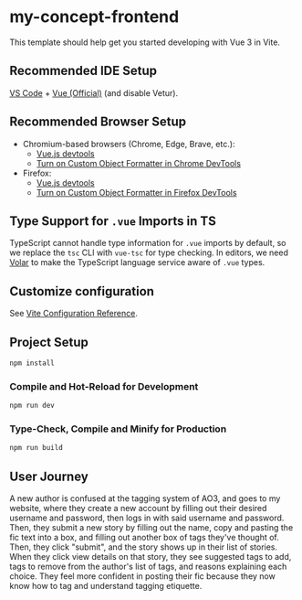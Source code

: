 # my-concept-frontend

This template should help get you started developing with Vue 3 in Vite.

## Recommended IDE Setup

[VS Code](https://code.visualstudio.com/) + [Vue (Official)](https://marketplace.visualstudio.com/items?itemName=Vue.volar) (and disable Vetur).

## Recommended Browser Setup

- Chromium-based browsers (Chrome, Edge, Brave, etc.):
  - [Vue.js devtools](https://chromewebstore.google.com/detail/vuejs-devtools/nhdogjmejiglipccpnnnanhbledajbpd)
  - [Turn on Custom Object Formatter in Chrome DevTools](http://bit.ly/object-formatters)
- Firefox:
  - [Vue.js devtools](https://addons.mozilla.org/en-US/firefox/addon/vue-js-devtools/)
  - [Turn on Custom Object Formatter in Firefox DevTools](https://fxdx.dev/firefox-devtools-custom-object-formatters/)

## Type Support for `.vue` Imports in TS

TypeScript cannot handle type information for `.vue` imports by default, so we replace the `tsc` CLI with `vue-tsc` for type checking. In editors, we need [Volar](https://marketplace.visualstudio.com/items?itemName=Vue.volar) to make the TypeScript language service aware of `.vue` types.

## Customize configuration

See [Vite Configuration Reference](https://vite.dev/config/).

## Project Setup

```sh
npm install
```

### Compile and Hot-Reload for Development

```sh
npm run dev
```

### Type-Check, Compile and Minify for Production

```sh
npm run build
```

## User Journey

A new author is confused at the tagging system of AO3, and goes to my website, where they create a new account by filling out their desired username and password, then logs in with said username and password. Then, they submit a new story by filling out the name, copy and pasting the fic text into a box, and filling out another box of tags they've thought of. Then, they click "submit", and the story shows up in their list of stories. When they click view details on that story, they see suggested tags to add, tags to remove from the author's list of tags, and reasons explaining each choice. They feel more confident in posting their fic because they now know how to tag and understand tagging etiquette.
